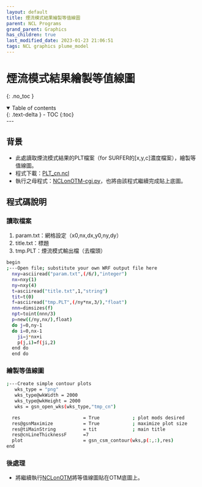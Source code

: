 ```yaml
---
layout: default
title: 煙流模式結果繪製等值線圖
parent: NCL Programs
grand_parent: Graphics
has_children: true
last_modified_date: 2023-01-23 21:06:51
tags: NCL graphics plume_model
---
```


# 煙流模式結果繪製等值線圖
{: .no_toc }

<details open markdown="block">
  <summary>
    Table of contents
  </summary>
  {: .text-delta }
- TOC
{:toc}
</details>
---

## 背景

- 此處讀取煙流模式結果的PLT檔案（for SURFER的[x,y,c]濃度檔案），繪製等值線圖。
- 程式下載：[PLT_cn.ncl](https://github.com/sinotec2/Focus-on-Air-Quality/blob/main/utilities/Graphics/CaaS/PLT_cn.ncl)
- 執行之母程式：[NCLonOTM-cgi.py](NCLonOTM.md)，也將由該程式繼續完成貼上底圖。

## 程式碼說明

### 讀取檔案

1. param.txt：網格設定（x0,nx,dx,y0,ny,dy）
2. title.txt：標題
3. tmp.PLT：煙流模式輸出檔（去檔頭）

```bash
begin
;---Open file; substitute your own WRF output file here
  nxy=asciiread("param.txt",(/6/),"integer")
  nx=nxy(1)
  ny=nxy(4)
  t=asciiread("title.txt",1,"string")
  tit=t(0)
  f=asciiread("tmp.PLT",(/ny*nx,3/),"float")
  nnn=dimsizes(f)
  npt=toint(nnn/3)
  p=new((/ny,nx/),float)
  do j=0,ny-1
  do i=0,nx-1
    ji=j*nx+i
    p(j,i)=f(ji,2)
  end do
  end do
```

### 繪製等值線圖

```bash
;---Create simple contour plots  
   wks_type = "png"
   wks_type@wkWidth = 2000
   wks_type@wkHeight = 2000
   wks = gsn_open_wks(wks_type,"tmp_cn")

  res                       = True            ; plot mods desired
  res@gsnMaximize           = True            ; maximize plot size
  res@tiMainString          = tit             ; main title
  res@cnLineThicknessF      =7
  plot                      = gsn_csm_contour(wks,p(:,:),res)
end
```

### 後處理

- 將繼續執行[NCLonOTM](NCLonOTM.md)將等值線圖貼在OTM底圖上。
